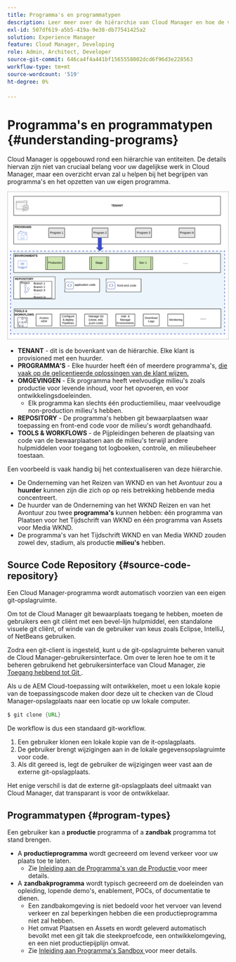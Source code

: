 ```yaml
---
title: Programma's en programmatypen
description: Leer meer over de hiërarchie van Cloud Manager en hoe de verschillende typen programma's in de structuur passen en hoe ze verschillen.
exl-id: 507df619-a5b5-419a-9e38-db77541425a2
solution: Experience Manager
feature: Cloud Manager, Developing
role: Admin, Architect, Developer
source-git-commit: 646ca4f4a441bf1565558002dcd6f96d3e228563
workflow-type: tm+mt
source-wordcount: '519'
ht-degree: 0%

---
```



# Programma&#39;s en programmatypen {#understanding-programs}

Cloud Manager is opgebouwd rond een hiërarchie van entiteiten. De details hiervan zijn niet van cruciaal belang voor uw dagelijkse werk in Cloud Manager, maar een overzicht ervan zal u helpen bij het begrijpen van programma&#39;s en het opzetten van uw eigen programma.

![ hiërarchie van Cloud Manager ](assets/program-types1.png)

* **TENANT** - dit is de bovenkant van de hiërarchie. Elke klant is provisioned met een huurder.
* **PROGRAMMA&#39;S** - Elke huurder heeft één of meerdere programma&#39;s, [ die vaak op de gelicentieerde oplossingen van de klant wijzen.](introduction-production-programs.md)
* **OMGEVINGEN** - Elk programma heeft veelvoudige milieu&#39;s zoals productie voor levende inhoud, voor het opvoeren, en voor ontwikkelingsdoeleinden.
   * Elk programma kan slechts één productiemilieu, maar veelvoudige non-production milieu&#39;s hebben.
* **REPOSITORY** - De programma&#39;s hebben git bewaarplaatsen waar toepassing en front-end code voor de milieu&#39;s wordt gehandhaafd.
* **TOOLS &amp; WORKFLOWS** - de Pijpleidingen beheren de plaatsing van code van de bewaarplaatsen aan de milieu&#39;s terwijl andere hulpmiddelen voor toegang tot logboeken, controle, en milieubeheer toestaan.

Een voorbeeld is vaak handig bij het contextualiseren van deze hiërarchie.

* De Onderneming van het Reizen van WKND en van het Avontuur zou a **huurder** kunnen zijn die zich op op reis betrekking hebbende media concentreert.
* De huurder van de Onderneming van het WKND Reizen en van het Avontuur zou twee **programma&#39;s** kunnen hebben: één programma van Plaatsen voor het Tijdschrift van WKND en één programma van Assets voor Media WKND.
* De programma&#39;s van het Tijdschrift WKND en van Media WKND zouden zowel dev, stadium, als productie **milieu&#39;s** hebben.

## Source Code Repository {#source-code-repository}

Een Cloud Manager-programma wordt automatisch voorzien van een eigen git-opslagruimte.

Om tot de Cloud Manager git bewaarplaats toegang te hebben, moeten de gebruikers een git cliënt met een bevel-lijn hulpmiddel, een standalone visuele git cliënt, of winde van de gebruiker van keus zoals Eclipse, IntelliJ, of NetBeans gebruiken.

Zodra een git-client is ingesteld, kunt u de git-opslagruimte beheren vanuit de Cloud Manager-gebruikersinterface. Om over te leren hoe te om it te beheren gebruikend het gebruikersinterface van Cloud Manager, zie [ Toegang hebbend tot Git ](/help/implementing/cloud-manager/managing-code/accessing-repos.md).

Als u de AEM Cloud-toepassing wilt ontwikkelen, moet u een lokale kopie van de toepassingscode maken door deze uit te checken van de Cloud Manager-opslagplaats naar een locatie op uw lokale computer.

```java
$ git clone {URL}
```

De workflow is dus een standaard git-workflow.

1. Een gebruiker klonen een lokale kopie van de it-opslagplaats.
1. De gebruiker brengt wijzigingen aan in de lokale gegevensopslagruimte voor code.
1. Als dit gereed is, legt de gebruiker de wijzigingen weer vast aan de externe git-opslagplaats.

Het enige verschil is dat de externe git-opslagplaats deel uitmaakt van Cloud Manager, dat transparant is voor de ontwikkelaar.

## Programmatypen {#program-types}

Een gebruiker kan a **productie** programma of a **zandbak** programma tot stand brengen.

* A **productieprogramma** wordt gecreeerd om levend verkeer voor uw plaats toe te laten.
   * Zie [ Inleiding aan de Programma&#39;s van de Productie ](/help/implementing/cloud-manager/getting-access-to-aem-in-cloud/introduction-production-programs.md) voor meer details.
* A **zandbakprogramma** wordt typisch gecreeerd om de doeleinden van opleiding, lopende demo&#39;s, enablement, POCs, of documentatie te dienen.
   * Een zandbakomgeving is niet bedoeld voor het vervoer van levend verkeer en zal beperkingen hebben die een productieprogramma niet zal hebben.
   * Het omvat Plaatsen en Assets en wordt geleverd automatisch bevolkt met een git tak die steekproefcode, een ontwikkelomgeving, en een niet productiepijplijn omvat.
   * Zie [ Inleiding aan Programma&#39;s Sandbox ](/help/implementing/cloud-manager/getting-access-to-aem-in-cloud/introduction-sandbox-programs.md) voor meer details.
